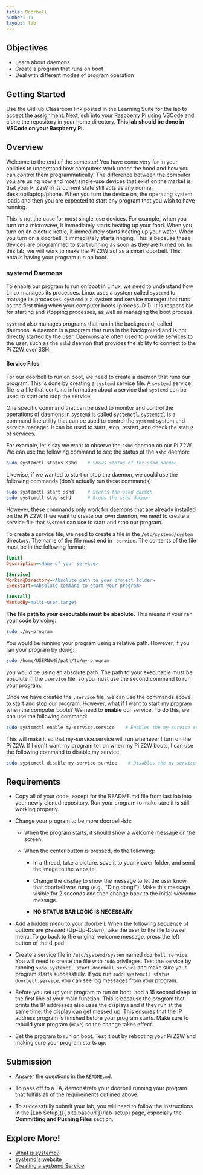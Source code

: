 ```yaml
---
title: Doorbell
number: 11
layout: lab
---
```


## Objectives

- Learn about daemons
- Create a program that runs on boot
- Deal with different modes of program operation

## Getting Started

Use the GitHub Classroom link posted in the Learning Suite for the lab to accept the assignment. Next, ssh into your Raspberry Pi using VSCode and clone the repository in your home directory. **This lab should be done in VSCode on your Raspberry Pi.**

## Overview
Welcome to the end of the semester! You have come very far in your abilities to understand how computers work under the hood and how you can control them programmatically. The difference between the computer you are using now and most single-use devices that exist on the market is that your Pi Z2W in its current state still acts as any normal desktop/laptop/phone. When you turn the device on, the operating system loads and then you are expected to start any program that you wish to have running. 

This is not the case for most single-use devices. For example, when you turn on a microwave, it immediately starts heating up your food. When you turn on an electric kettle, it immediately starts heating up your water. When you turn on a doorbell, it immediately starts ringing. This is because these devices are programmed to start running as soon as they are turned on. In this lab, we will work to make the Pi Z2W act as a smart doorbell. This entails having your program run on boot.

### systemd Daemons
To enable our program to run on boot in Linux, we need to understand how Linux manages its processes. Linux uses a system called `systemd` to manage its processes. `systemd` is a system and service manager that runs as the first thing when your computer boots (process ID 1). It is responsible for starting and stopping processes, as well as managing the boot process. 

`systemd` also manages programs that run in the background, called daemons. A daemon is a program that runs in the background and is not directly started by the user. Daemons are often used to provide services to the user, such as the `sshd` daemon that provides the ability to connect to the Pi Z2W over SSH.

#### Service Files
For our doorbell to run on boot, we need to create a daemon that runs our program. This is done by creating a `systemd` service file. A `systemd` service file is a file that contains information about a service that `systemd` can be used to start and stop the service.

One specific command that can be used to monitor and control the operations of daemons in `systemd` is called `systemctl`. `systemctl` is a command line utility that can be used to control the `systemd` system and service manager. It can be used to start, stop, restart, and check the status of services.

For example, let's say we want to observe the `sshd` daemon on our Pi Z2W. We can use the following command to see the status of the `sshd` daemon:

```bash
sudo systemctl status sshd    # Shows status of the sshd daemon
```

Likewise, if we wanted to start or stop the daemon, we could use the following commands (don't actually run these commands):

```bash
sudo systemctl start sshd     # Starts the sshd daemon
sudo systemctl stop sshd      # Stops the sshd daemon
```

However, these commands only work for daemons that are already installed on the Pi Z2W. If we want to create our own daemon, we need to create a service file that `systemd` can use to start and stop our program.

To create a service file, we need to create a file in the `/etc/systemd/system` directory. The name of the file must end in `.service`. The contents of the file must be in the following format:

```ini
[Unit]
Description=<Name of your service>

[Service]
WorkingDirectory=<Absolute path to your project folder>
ExecStart=<Absolute command to start your program>

[Install]
WantedBy=multi-user.target
```

**The file path to your executable must be absolute.** This means if your ran your code by doing:

```bash
sudo ./my-program
```

You would be running your program using a relative path. However, if you ran your program by doing:

```bash
sudo /home/USERNAME/path/to/my-program
```

you would be using an absolute path. The path to your executable must be absolute in the `.service` file, so you must use the second command to run your program.

Once we have created the `.service` file, we can use the commands above to start and stop our program. However, what if I want to start my program when the computer boots? We need to **enable** our service. To do this, we can use the following command:

```bash
sudo systemctl enable my-service.service    # Enables the my-service service
```

This will make it so that my-service.service will run whenever I turn on the Pi Z2W. If I don't want my program to run when my Pi Z2W boots, I can use the following command to disable my service:

```bash
sudo systemctl disable my-service.service    # Disables the my-service service
```

## Requirements
- Copy all of your code, except for the README.md file from last lab into your newly cloned repository. Run your program to make sure it is still working properly.

- Change your program to be more doorbell-ish:

    - When the program starts, it should show a welcome message on the screen.

    - When the center button is pressed, do the following:

        - In a thread, take a picture. save it to your viewer folder, and send the image to the website.

        - Change the display to show the message to let the user know that doorbell was rung (e.g., "Ding dong!"). Make this message visible for 2 seconds and then change back to the initial welcome message.

        - **NO STATUS BAR LOGIC IS NECESSARY**

- Add a hidden menu to your doorbell. When the following sequence of buttons are pressed (Up-Up-Down), take the user to the file browser menu. To go back to the original welcome message, press the left button of the d-pad.

- Create a service file in `/etc/systemd/system` named `doorbell.service`. You will need to create the file with `sudo` privileges. Test the service by running `sudo systemctl start doorbell.service` and make sure your program starts successfully. If you run `sudo systemctl status doorbell.service`, you can see log messages from your program.

- Before you set up your program to run on boot, add a 15 second sleep to the first line of your main function. This is because the program that prints the IP addresses also uses the displays and if they run at the same time, the display can get messed up. This ensures that the IP address program is finished before your program starts. Make sure to rebuild your program (`make`) so the change takes effect.

- Set the program to run on boot. Test it out by rebooting your Pi Z2W and making sure your program starts up.


## Submission

- Answer the questions in the `README.md`.

- To pass off to a TA, demonstrate your doorbell running your program that fulfills all of the requirements outlined above.

- To successfully submit your lab, you will need to follow the instructions in the [Lab Setup]({{ site.baseurl }}/lab-setup) page, especially the **Committing and Pushing Files** section.


## Explore More!

- [What is systemd?](https://en.wikipedia.org/wiki/Systemd)
- [systemd's website](https://systemd.io/)
- [Creating a systemd Service](https://medium.com/@benmorel/creating-a-linux-service-with-systemd-611b5c8b91d6)
